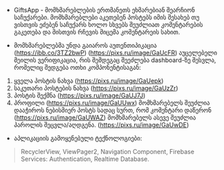 * GiftsApp - მომხმარებლების ერთმანეთს ეხმარებიან შეარჩიონ საჩუქარები.
მომხმარებლები აკეთებენ პოსტებს იმის შესახებ თუ ვისთვის ეძებენ საჩუქარს ხოლო სხვებს შეუძლიათ კომენტარების გაკეთება და მისთვის რჩევის მიცემა კომენტარეის სახით.

* მომხმარებლებმა უნდა გაიაროს აუთენთიპიკაცია (https://ibb.co/3TZ2bwP) (https://pixs.ru/image/GaUcFR) აუცელებელი მეილის ვერიფიკაცია, რის შემდეგაც შეეძლება dashboard-ზე შესვლა, რომელიც შედგება ოთხი კომპონენტისაგან:
1) ყველა პოსტის ნახვა (https://pixs.ru/image/GaUepk)
2) საკუთარი პოსტების ნახვა (https://pixs.ru/image/GaUzZr)
3) პოსტის შექმნა (https://pixs.ru/image/GaUJ7J)
4) პროფილი (https://pixs.ru/image/GaUUwx)
მომხმარებელს შეუძლია დააჭიროს ნებისმიერ პოსტს სადაც სურთ, რომ კომენტარი დაწერონ (https://pixs.ru/image/GaUWAZ)
მომხმარებელს ასევე შეუძლია პაროლის შეცვლა/აღდგენა. (https://pixs.ru/image/GaUwDE)

* აპლიკაციის გამოყენებული ტექნოლოგიები:
> RecyclerView,
> ViewPager2,
> Navigation Component,
> Firebase Services:
   Authentication,
   Realtime Database.
